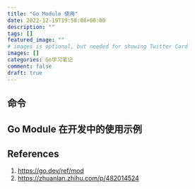 ```yaml
---
title: "Go Module 使用"
date: 2022-12-19T19:58:08+08:00
description: ""
tags: []
featured_image: ""
# images is optional, but needed for showing Twitter Card
images: []
categories: Go学习笔记
comment: false
draft: true
---
```


## 命令

## Go Module 在开发中的使用示例

## References
1. https://go.dev/ref/mod
2. https://zhuanlan.zhihu.com/p/482014524
